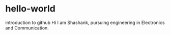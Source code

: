 # hello-world
introduction to github
Hi
I am Shashank, pursuing engineering in Electronics and Communication.
